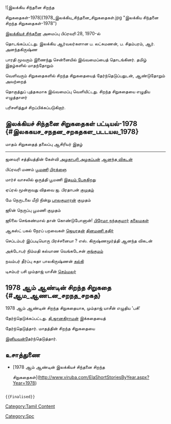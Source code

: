 ![இலக்கிய சிந்தனை சிறந்த
சிறுகதைகள்-1978](1978_இலக்கிய_சிந்தனை_சிறுகதைகள்.jpg "இலக்கிய சிந்தனை சிறந்த சிறுகதைகள்-1978")
[இலக்கியச் சிந்தனை](இலக்கியச்_சிந்தனை "wikilink") அமைப்பு பிப்ரவரி 28, 1970-ல்
தொடங்கப்பட்டது. இலக்கிய ஆர்வலர்களான ப. லட்சுமணன், ப. சிதம்பரம், ஆர். அனந்தகிருஷ்ண
பாரதி மூவரும் இணைந்து சென்னையில் இவ்வமைப்பைத் தொடங்கினர். தமிழ் இதழ்களில் மாதந்தோறும்
வெளிவரும் சிறுகதைகளில் சிறந்த சிறுகதையைத் தேர்ந்தெடுப்பதுடன், ஆண்டுதோறும் அவற்றைத்
தொகுத்துப் புத்தகமாக இவ்வமைப்பு வெளியிட்டது. சிறந்த சிறுகதையை எழுதிய எழுத்தாளர்
பரிசளித்துச் சிறப்பிக்கப்படுகிறார்.

## இலக்கியச் சிந்தனை சிறுகதைகள் பட்டியல்-1978 {#இலககயச_சநதன_சறகதகள_படடயல_1978}

  மாதம்      சிறுகதைத் தலைப்பு            ஆசிரியர்                                         இதழ்
  --------- -------------------------- ----------------------------------------------- ---------------------------------------------
  ஜனவரி     சத்தியத்தின் கேள்வி            [அழகாபுரி அழகப்பன்](அழகாபுரி_அழகப்பன் "wikilink")   [ஆனந்த விகடன்](ஆனந்த_விகடன் "wikilink")
  பிப்ரவரி   மணம்                        [பூமணி](பூமணி "wikilink")                       [பிரக்ஞை](பிரக்ஞை "wikilink")
  மார்ச்      வாசலில் ஒருத்தி              பூமணி                                           [இதயம் பேசுகிறது](இதயம்_பேசுகிறது "wikilink")
  ஏப்ரல்      மூன்றாவது விதவை             ஜ. பிரதாபன்                                      [குமுதம்](குமுதம் "wikilink")
  மே        நெருடலை மீறி நின்று          [பாலகுமாரன்](பாலகுமாரன் "wikilink")               குமுதம்
  ஜூன்       நெருப்பு                    பூமணி                                           குமுதம்
  ஜூலை      செங்கண்மால் தான் கொண்டுபோனான்!   [பிரேமா நந்தகுமார்](பிரேமா_நந்தகுமார் "wikilink")   [கலைமகள்](கலைமகள் "wikilink")
  ஆகஸ்ட்      பகல் நேரப் பறவைகள்            [ஜெயரதன்](ஜெயரதன் "wikilink")                     [தினமணி கதிர்](தினமணி_கதிர் "wikilink")
  செப்டம்பர்   இப்படியொரு பிரச்சனையா ?      எஸ். கிருஷ்ணமூர்த்தி                                ஆனந்த விகடன்
  அக்டோபர்    நிம்மதி                     கல்யாண வெங்கடேசன்                                  [குங்குமம்](குங்குமம் "wikilink")
  நவம்பர்     தீர்ப்பு                      சுதா பாலகிருஷ்ணன்                                 [கல்கி](கல்கி_(வார_இதழ்) "wikilink")
  டிசம்பர்    பசி                        மும்தாஜ் யாசீன்                                     [செம்மலர்](செம்மலர் "wikilink")

## 1978 ஆம் ஆண்டின் சிறந்த சிறுகதை {#ஆம_ஆணடன_சறநத_சறகத}

1978 ஆம் ஆண்டின் சிறந்த சிறுகதையாக, மும்தாஜ் யாசீன் எழுதிய 'பசி'
தேர்ந்தெடுக்கப்பட்டது. [தி.ஜானகிராமன்](தி.ஜானகிராமன் "wikilink") இக்கதையைத்
தேர்ந்தெடுத்தார். மாதத்தின் சிறந்த சிறுகதையை
[இனியவன்த](இனியவன் "wikilink")ேர்ந்தெடுத்தார்.

## உசாத்துணை

-   [1978 ஆம் ஆண்டின் இலக்கியச் சிந்தனை சிறந்த
    சிறுகதைகள்](http://www.viruba.com/ElaShortStoriesByYear.aspx?Year=1978)

```{=mediawiki}
{{Finalised}}
```
[Category:Tamil Content](Category:Tamil_Content "wikilink")
[Category:Spc](Category:Spc "wikilink")
